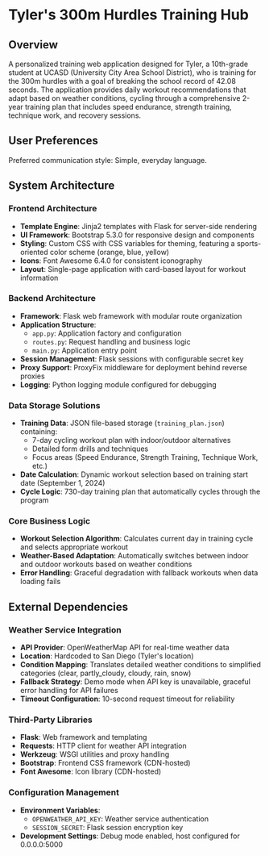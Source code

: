 # Tyler's 300m Hurdles Training Hub

## Overview

A personalized training web application designed for Tyler, a 10th-grade student at UCASD (University City Area School District), who is training for the 300m hurdles with a goal of breaking the school record of 42.08 seconds. The application provides daily workout recommendations that adapt based on weather conditions, cycling through a comprehensive 2-year training plan that includes speed endurance, strength training, technique work, and recovery sessions.

## User Preferences

Preferred communication style: Simple, everyday language.

## System Architecture

### Frontend Architecture
- **Template Engine**: Jinja2 templates with Flask for server-side rendering
- **UI Framework**: Bootstrap 5.3.0 for responsive design and components
- **Styling**: Custom CSS with CSS variables for theming, featuring a sports-oriented color scheme (orange, blue, yellow)
- **Icons**: Font Awesome 6.4.0 for consistent iconography
- **Layout**: Single-page application with card-based layout for workout information

### Backend Architecture
- **Framework**: Flask web framework with modular route organization
- **Application Structure**: 
  - `app.py`: Application factory and configuration
  - `routes.py`: Request handling and business logic
  - `main.py`: Application entry point
- **Session Management**: Flask sessions with configurable secret key
- **Proxy Support**: ProxyFix middleware for deployment behind reverse proxies
- **Logging**: Python logging module configured for debugging

### Data Storage Solutions
- **Training Data**: JSON file-based storage (`training_plan.json`) containing:
  - 7-day cycling workout plan with indoor/outdoor alternatives
  - Detailed form drills and techniques
  - Focus areas (Speed Endurance, Strength Training, Technique Work, etc.)
- **Date Calculation**: Dynamic workout selection based on training start date (September 1, 2024)
- **Cycle Logic**: 730-day training plan that automatically cycles through the program

### Core Business Logic
- **Workout Selection Algorithm**: Calculates current day in training cycle and selects appropriate workout
- **Weather-Based Adaptation**: Automatically switches between indoor and outdoor workouts based on weather conditions
- **Error Handling**: Graceful degradation with fallback workouts when data loading fails

## External Dependencies

### Weather Service Integration
- **API Provider**: OpenWeatherMap API for real-time weather data
- **Location**: Hardcoded to San Diego (Tyler's location)
- **Condition Mapping**: Translates detailed weather conditions to simplified categories (clear, partly_cloudy, cloudy, rain, snow)
- **Fallback Strategy**: Demo mode when API key is unavailable, graceful error handling for API failures
- **Timeout Configuration**: 10-second request timeout for reliability

### Third-Party Libraries
- **Flask**: Web framework and templating
- **Requests**: HTTP client for weather API integration
- **Werkzeug**: WSGI utilities and proxy handling
- **Bootstrap**: Frontend CSS framework (CDN-hosted)
- **Font Awesome**: Icon library (CDN-hosted)

### Configuration Management
- **Environment Variables**: 
  - `OPENWEATHER_API_KEY`: Weather service authentication
  - `SESSION_SECRET`: Flask session encryption key
- **Development Settings**: Debug mode enabled, host configured for 0.0.0.0:5000